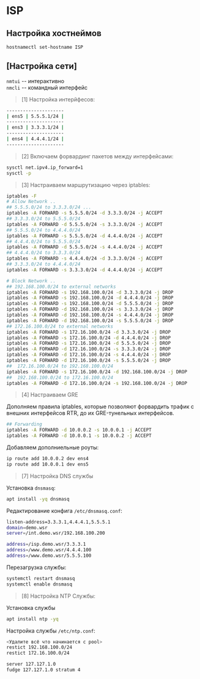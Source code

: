 # ISP

## Настройка хостнеймов

```bash
hostnamectl set-hostname ISP
```

## [Настройка сети]

`nmtui` -- интерактивно \
`nmcli` -- командный интерфейс

> [1] Настройка интерйфесов:

```bash
---------------------
| ens5 | 5.5.5.1/24 |
---------------------
| ens3 | 3.3.3.1/24 |
---------------------
| ens4 | 4.4.4.1/24 |
---------------------
```

> [2] Включаем форвардинг пакетов между интерфейсами:

```bash
sysctl net.ipv4.ip_forward=1
sysctl -p
```

> [3] Настраиваем маршрутизацию через iptables:

```bash
iptables -F
# Allow Network ..
## 5.5.5.0/24 to 3.3.3.0/24 ...
iptables -A FORWARD -s 5.5.5.0/24 -d 3.3.3.0/24 -j ACCEPT
## 3.3.3.0/24 to 5.5.5.0/24
iptables -A FORWARD -d 5.5.5.0/24 -s 3.3.3.0/24 -j ACCEPT
## 5.5.5.0/24 to 4.4.4.0/24
iptables -A FORWARD -s 5.5.5.0/24 -d 4.4.4.0/24 -j ACCEPT
## 4.4.4.0/24 to 5.5.5.0/24
iptables -A FORWARD -d 5.5.5.0/24 -s 4.4.4.0/24 -j ACCEPT
## 4.4.4.0/24 to 3.3.3.0/24 
iptables -A FORWARD -s 4.4.4.0/24 -d 3.3.3.0/24 -j ACCEPT
## 3.3.3.0/24 to 4.4.4.0/24
iptables -A FORWARD -s 3.3.3.0/24 -d 4.4.4.0/24 -j ACCEPT

# Block Network ..
## 192.168.100.0/24 to external networks
iptables -A FORWARD -s 192.168.100.0/24 -d 3.3.3.0/24 -j DROP
iptables -A FORWARD -s 192.168.100.0/24 -d 4.4.4.0/24 -j DROP
iptables -A FORWARD -s 192.168.100.0/24 -d 5.5.5.0/24 -j DROP
iptables -A FORWARD -d 192.168.100.0/24 -s 3.3.3.0/24 -j DROP
iptables -A FORWARD -d 192.168.100.0/24 -s 4.4.4.0/24 -j DROP
iptables -A FORWARD -d 192.168.100.0/24 -s 5.5.5.0/24 -j DROP
## 172.16.100.0/24 to external networks
iptables -A FORWARD -s 172.16.100.0/24 -d 3.3.3.0/24 -j DROP
iptables -A FORWARD -s 172.16.100.0/24 -d 4.4.4.0/24 -j DROP
iptables -A FORWARD -s 172.16.100.0/24 -d 5.5.5.0/24 -j DROP
iptables -A FORWARD -d 172.16.100.0/24 -s 3.3.3.0/24 -j DROP
iptables -A FORWARD -d 172.16.100.0/24 -s 4.4.4.0/24 -j DROP
iptables -A FORWARD -d 172.16.100.0/24 -s 5.5.5.0/24 -j DROP
##  172.16.100.0/24 to 192.168.100.0/24
iptables -A FORWARD -s 172.16.100.0/24 -d 192.168.100.0/24 -j DROP
##  192.168.100.0/24 to 172.16.100.0/24
iptables -A FORWARD -d 172.16.100.0/24 -s 192.168.100.0/24 -j DROP
```

> [4] Настраиваем GRE

Дополняем правила iptables, которые позволяют форвардить трафик с внешних интерфейсов RTR, до их GRE-тунельных интерфейсов.

```bash
## Forwarding 
iptables -A FORWARD -d 10.0.0.2 -s 10.0.0.1 -j ACCEPT
iptables -A FORWARD -d 10.0.0.1 -s 10.0.0.2 -j ACCEPT
```

Добавляем дополниельные роуты:

```bash
ip route add 10.0.0.2 dev ens4
ip route add 10.0.0.1 dev ens5
```

> [7] Настройка DNS службы

Установка `dnsmasq`:

```bash
apt install -yq dnsmasq
```

Редактирование конфига `/etc/dnsmasq.conf`:

```bash
listen-address=3.3.3.1,4.4.4.1,5.5.5.1
domain=demo.wsr
server=/int.demo.wsr/192.168.100.200

address=/isp.demo.wsr/3.3.3.1
address=/www.demo.wsr/4.4.4.100
address=/www.demo.wsr/5.5.5.100
```

Перезагрузка службы:

```bash
systemctl restart dnsmasq
systemctl enable dnsmasq
```

> [8] Настройка NTP Службы:

Установка службы

```bash
apt install ntp -yq
```

Настройка службы `/etc/ntp.conf`:

```bash
<Удалите всё что начинается с pool>
restict 192.168.100.0/24
restict 172.16.100.0/24

server 127.127.1.0
fudge 127.127.1.0 stratum 4
```
